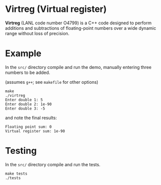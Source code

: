 # Virtreg (Virtual register)
**Virtreg** (LANL code number O4799) is a C++ code designed to perform
additions and subtractions of floating-point numbers over a wide dynamic
range without loss of precision.

# Example
In the `src/` directory compile and run the demo,
manually entering three numbers to be added.

(assumes `g++`; see `makefile` for other options)
```
make
./virtreg
Enter double 1: 5
Enter double 2: 1e-90
Enter double 3: -5
```
and note the final results:
```
Floating point sum: 0
Virtual register sum: 1e-90
```

# Testing
In the `src/` directory compile and run the tests.
```
make tests
./tests
```

